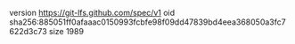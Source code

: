 version https://git-lfs.github.com/spec/v1
oid sha256:885051ff0afaaac0150993fcbfe98f09dd47839bd4eea368050a3fc7622d3c73
size 1989
